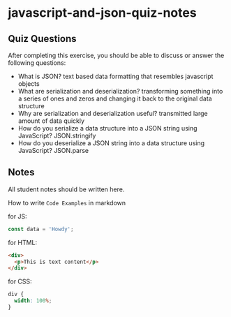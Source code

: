 # javascript-and-json-quiz-notes

## Quiz Questions

After completing this exercise, you should be able to discuss or answer the following questions:

- What is JSON?
  text based data formatting that resembles javascript objects
- What are serialization and deserialization?
  transforming something into a series of ones and zeros and changing it back to the original data structure
- Why are serialization and deserialization useful?
  transmitted large amount of data quickly
- How do you serialize a data structure into a JSON string using JavaScript?
  JSON.stringify
- How do you deserialize a JSON string into a data structure using JavaScript?
  JSON.parse

## Notes

All student notes should be written here.

How to write `Code Examples` in markdown

for JS:

```javascript
const data = 'Howdy';
```

for HTML:

```html
<div>
  <p>This is text content</p>
</div>
```

for CSS:

```css
div {
  width: 100%;
}
```
